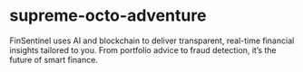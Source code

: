 # supreme-octo-adventure
FinSentinel uses AI and blockchain to deliver transparent, real-time financial insights tailored to you. From portfolio advice to fraud detection, it’s the future of smart finance.
